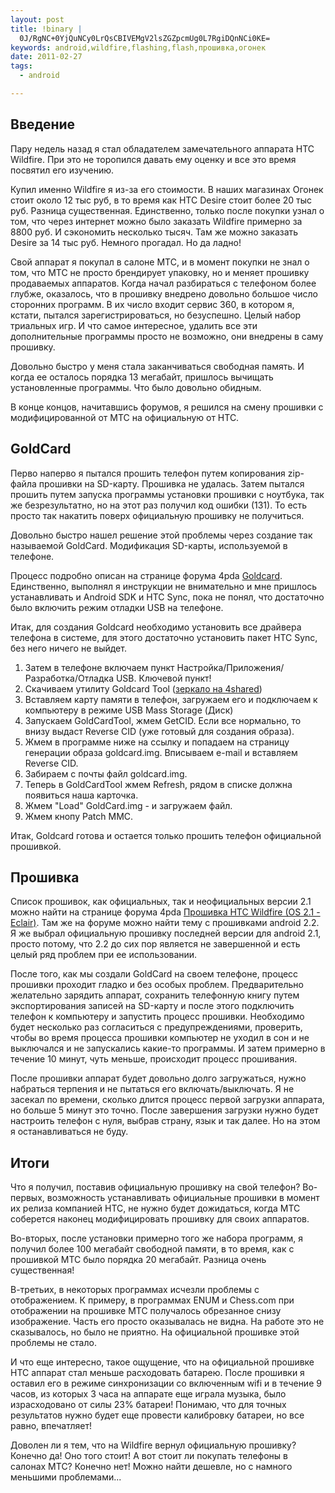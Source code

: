 ```yaml
--- 
layout: post
title: !binary |
  0J/RgNC+0YjQuNCy0LrQsCBIVEMgV2lsZGZpcmUg0L7RgiDQnNCi0KE=
keywords: android,wildfire,flashing,flash,прошивка,огонек
date: 2011-02-27
tags:
  - android

---
```

<h2>Введение</h2>

Пару недель назад я стал обладателем замечательного аппарата HTC Wildfire. При это не торопился давать ему оценку и все это время посвятил его изучению. 

Купил именно Wildfire я из-за его стоимости. В наших магазинах Огонек стоит около 12 тыс руб, в то время как HTC Desire стоит более 20 тыс руб. Разница существенная. Единственно, только после покупки узнал о том, что через интернет можно было заказать Wildfire примерно за 8800 руб. И сэкономить несколько тысяч. Там же можно заказать Desire за 14 тыс руб. Немного прогадал. Но да ладно!

Свой аппарат я покупал в салоне МТС, и в момент покупки не знал о том, что МТС не просто брендирует упаковку, но и меняет прошивку продаваемых аппаратов. Когда начал разбираться с телефоном более глубже, оказалось, что в прошивку внедрено довольно большое число сторонних программ. В их число входит сервис 360, в котором я, кстати, пытался зарегистрироваться, но безуспешно. Целый набор триальных игр. И что самое интересное, удалить все эти дополнительные программы просто не возможно, они внедрены в саму прошивку.

Довольно быстро у меня стала заканчиваться свободная память. И когда ее осталось порядка 13 мегабайт, пришлось вычищать установленные программы. Что было довольно обидным.

В конце концов, начитавшись форумов, я решился на смену прошивки с модифицированной от МТС на официальную от HTC. 

<h2>GoldCard</h2>

Перво наперво я пытался прошить телефон путем копирования zip-файла прошивки на SD-карту. Прошивка не удалась. Затем пытался прошить путем запуска программы установки прошивки с ноутбука, так же безрезультатно, но на этот раз получил код ошибки (131). То есть просто так накатить поверх официальную прошивку не получиться. 

Довольно быстро нашел решение этой проблемы через создание так называемой GoldCard. Модификация SD-карты, используемой в телефоне.

Процесс подробно описан на странице форума 4pda  <a href="http://4pda.ru/forum/index.php?showtopic=167380&st=0#entry5396335" rel="nofollow">Goldcard</a>. Единственно, выполнял я инструкции не внимательно и мне пришлось устанавливать и Android SDK и HTC Sync, пока не понял, что достаточно было включить режим отладки USB на телефоне.

Итак, для создания Goldcard необходимо установить все драйвера телефона в системе, для этого достаточно установить пакет HTC Sync, без него ничего не выйдет. 

<ol>
	<li>Затем в телефоне включаем пункт Настройка/Приложения/Разработка/Отладка USB. Ключевой пункт!</li>
       	<li>Скачиваем утилиту Goldcard Tool (<a href="http://www.4shared.com/file/bNPAxP2p/GoldCardTool.html" rel="nofollow">зеркало на 4shared</a>)</li>
	<li>Вставляем карту памяти в телефон, загружаем его и подключаем к компьютеру в режиме USB Mass Storage (Диск)</li>
	<li>Запускаем GoldCardTool, жмем GetCID. Если все нормально, то внизу выдаст Reverse CID (уже готовый для создания образа).</li>
	<li>Жмем в программе ниже на ссылку и попадаем на страницу генерации образа goldcard.img. Вписываем e-mail и вставляем Reverse CID.</li>
	<li>Забираем с почты файл goldcard.img.</li>
	<li>Теперь в GoldCardTool жмем Refresh, рядом в списке должна появиться наша карточка.</li>
	<li>Жмем "Load" GoldCard.img - и загружаем файл.</li>
	<li>Жмем кнопу Patсh MMC.</li>
</ol>

Итак, Goldcard готова и остается только прошить телефон официальной прошивкой. 

<h2>Прошивка</h2>

Список прошивок, как официальных, так и неофициальных версии 2.1 можно найти на странице форума 4pda <a href="http://4pda.ru/forum/index.php?showtopic=181736" rel="nofollow">Прошивка HTC Wildfire (OS 2.1 - Eclair)</a>. Там же на форуме можно найти тему с прошивками android 2.2. Я же выбрал официальную прошивку последней версии для android 2.1, просто потому, что 2.2 до сих пор является не завершенной и есть целый ряд проблем при ее использовании. 

После того, как мы создали GoldCard на своем телефоне, процесс прошивки проходит гладко и без особых проблем. Предварительно желательно зарядить аппарат, сохранить телефонную книгу путем экспортирования записей на SD-карту и после этого подключить телефон к компьютеру и запустить процесс прошивки. Необходимо будет несколько раз согласиться с предупреждениями, проверить, чтобы во время процесса прошивки компьютер не уходил в сон и не выключался и не запускались какие-то программы. И затем примерно в течение 10 минут, чуть меньше, происходит процесс прошивания. 

После прошивки аппарат будет довольно долго загружаться, нужно набраться терпения и не пытаться его включать/выключать. Я не засекал по времени, сколько длится процесс первой загрузки аппарата, но больше 5 минут это точно. После завершения загрузки нужно будет настроить телефон с нуля, выбрав страну, язык и так далее. Но на этом я останавливаться не буду.

<h2>Итоги</h2>

Что я получил, поставив официальную прошивку на свой телефон? Во-первых, возможность устанавливать официальные прошивки в момент их релиза компанией HTC, не нужно будет дожидаться, когда МТС соберется наконец модифицировать прошивку для своих аппаратов. 

Во-вторых, после установки примерно того же набора программ, я получил более 100 мегабайт свободной памяти, в то время, как с прошивкой МТС было порядка 20 мегабайт. Разница очень существенная!

В-третьих, в некоторых программах исчезли проблемы с отображением. К примеру, в программах ENUM и Chess.com при отображении на прошивке МТС получалось обрезанное снизу изображение. Часть его просто оказывалась не видна. На работе это не сказывалось, но было не приятно. На официальной прошивке этой проблемы не стало.

И что еще интересно, такое ощущение, что на официальной прошивке HTC аппарат стал меньше расходовать батарею. После прошивки я оставил его в режиме синхронизации со включенным wifi и в течение 9 часов, из которых 3 часа на аппарате еще играла музыка, было израсходовано от силы 23% батареи! Понимаю, что для точных результатов нужно будет еще провести калибровку батареи, но все равно, впечатляет!

Доволен ли я тем, что на Wildfire вернул официальную прошивку? Конечно да! Оно того стоит! А вот стоит ли покупать телефоны в салонах МТС? Конечно нет! Можно найти дешевле, но с намного меньшими проблемами...
